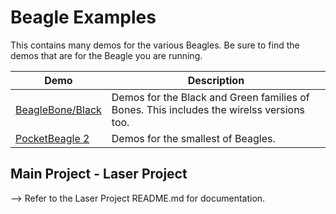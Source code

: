 # Beagle Examples

This contains many demos for the various Beagles.  Be sure to find the demos that are for the Beagle you are running.

Demo                                 | Description
----                                 | -----------
[BeagleBone/Black](BeagleBone/Black) | Demos for the Black and Green families of Bones.  This includes the wirelss versions too.
[PocketBeagle 2](PocketBeagle-2)     | Demos for the smallest of Beagles.

## Main Project - Laser Project

--> Refer to the Laser Project README.md for documentation.
